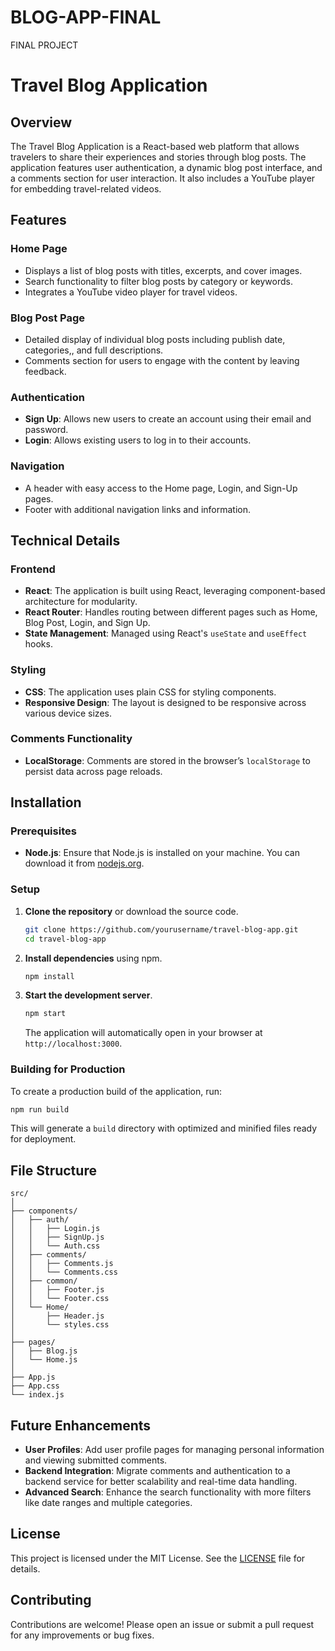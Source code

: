 # BLOG-APP-FINAL
FINAL PROJECT
# Travel Blog Application

## Overview
The Travel Blog Application is a React-based web platform that allows travelers to share their experiences and stories through blog posts. The application features user authentication, a dynamic blog post interface, and a comments section for user interaction. It also includes a YouTube player for embedding travel-related videos.

## Features

### Home Page
- Displays a list of blog posts with titles, excerpts, and cover images.
- Search functionality to filter blog posts by category or keywords.
- Integrates a YouTube video player for travel videos.

### Blog Post Page
- Detailed display of individual blog posts including publish date, categories,, and full descriptions.
- Comments section for users to engage with the content by leaving feedback.

### Authentication
- **Sign Up**: Allows new users to create an account using their email and password.
- **Login**: Allows existing users to log in to their accounts.

### Navigation
- A header with easy access to the Home page, Login, and Sign-Up pages.
- Footer with additional navigation links and information.

## Technical Details

### Frontend
- **React**: The application is built using React, leveraging component-based architecture for modularity.
- **React Router**: Handles routing between different pages such as Home, Blog Post, Login, and Sign Up.
- **State Management**: Managed using React's `useState` and `useEffect` hooks.

### Styling
- **CSS**: The application uses plain CSS for styling components.
- **Responsive Design**: The layout is designed to be responsive across various device sizes.

### Comments Functionality
- **LocalStorage**: Comments are stored in the browser’s `localStorage` to persist data across page reloads.

## Installation

### Prerequisites
- **Node.js**: Ensure that Node.js is installed on your machine. You can download it from [nodejs.org](https://nodejs.org/).

### Setup
1. **Clone the repository** or download the source code.
   ```bash
   git clone https://github.com/yourusername/travel-blog-app.git
   cd travel-blog-app
   ```

2. **Install dependencies** using npm.
   ```bash
   npm install
   ```

3. **Start the development server**.
   ```bash
   npm start
   ```

   The application will automatically open in your browser at `http://localhost:3000`.

### Building for Production
To create a production build of the application, run:
```bash
npm run build
```
This will generate a `build` directory with optimized and minified files ready for deployment.

## File Structure
```
src/
│
├── components/
│   ├── auth/
│   │   ├── Login.js
│   │   ├── SignUp.js
│   │   └── Auth.css
│   ├── comments/
│   │   ├── Comments.js
│   │   └── Comments.css
│   ├── common/
│   │   ├── Footer.js
│   │   └── Footer.css
│   └── Home/
│       ├── Header.js
│       └── styles.css
│
├── pages/
│   ├── Blog.js
│   └── Home.js
│
├── App.js
├── App.css
└── index.js
```

## Future Enhancements
- **User Profiles**: Add user profile pages for managing personal information and viewing submitted comments.
- **Backend Integration**: Migrate comments and authentication to a backend service for better scalability and real-time data handling.
- **Advanced Search**: Enhance the search functionality with more filters like date ranges and multiple categories.

## License
This project is licensed under the MIT License. See the [LICENSE](LICENSE) file for details.

## Contributing
Contributions are welcome! Please open an issue or submit a pull request for any improvements or bug fixes.
